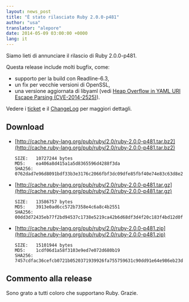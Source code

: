 ```yaml
---
layout: news_post
title: "È stato rilasciato Ruby 2.0.0-p481"
author: "usa"
translator: "alepore"
date: 2014-05-09 03:00:00 +0000
lang: it
---
```


Siamo lieti di annunciare il rilascio di Ruby 2.0.0-p481.

Questa release include molti bugfix, come:

* supporto per la build con Readline-6.3,
* un fix per vecchie versioni di OpenSSL,
* una versione aggiornata di libyaml
  (vedi [Heap Overflow in YAML URI Escape Parsing (CVE-2014-2525)](https://www.ruby-lang.org/it/news/2014/03/29/heap-overflow-in-yaml-uri-escape-parsing-cve-2014-2525/)).

Vedere i [ticket](https://bugs.ruby-lang.org/projects/ruby-200/issues?set_filter=1&amp;status_id=5)
e il [ChangeLog](http://svn.ruby-lang.org/repos/ruby/tags/v2_0_0_481/ChangeLog)
per maggiori dettagli.

## Download

* [http://cache.ruby-lang.org/pub/ruby/2.0/ruby-2.0.0-p481.tar.bz2](http://cache.ruby-lang.org/pub/ruby/2.0/ruby-2.0.0-p481.tar.bz2)

      SIZE:   10727244 bytes
      MD5:    ea406a8d415a1a5d8365596d4288f3da
      SHA256: 0762dad7e96d8091bdf33b3e3176c2066fbf3dc09dfe85fbf40e74e83c63d8e2

* [http://cache.ruby-lang.org/pub/ruby/2.0/ruby-2.0.0-p481.tar.gz](http://cache.ruby-lang.org/pub/ruby/2.0/ruby-2.0.0-p481.tar.gz)

      SIZE:   13586757 bytes
      MD5:    3913e0ad6cc572b7358e4c6a8c4b2551
      SHA256: 00dd3d72435eb77f2bd94537c1738e5219ca42b6d68df3d4f20c183f4bd12d0f

* [http://cache.ruby-lang.org/pub/ruby/2.0/ruby-2.0.0-p481.zip](http://cache.ruby-lang.org/pub/ruby/2.0/ruby-2.0.0-p481.zip)

      SIZE:   15101944 bytes
      MD5:    1cdf06d1a58f3103e9ed7e072d680b19
      SHA256: 7457cdfac36cefcb0721b0520371939926fa755759631c90dd91e64e986eb23d

## Commento alla release

Sono grato a tutti coloro che supportano Ruby.
Grazie.
